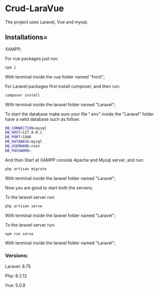 # Crud-LaraVue
The project uses Laravel, Vue and mysql.

## Installations=

XAMPP;

For vue packages just run:

```sh
npm i
``` 

With terminal inside the vue folder named "front";

For Laravel packages first install composer, and then run: 

```sh
composer install
``` 

With terminal inside the laravel folder named "Laravel";

To start the database make sure your file ".env" inside the "Laravel" folder have a valid database such as follow:

```sh
DB_CONNECTION=mysql
DB_HOST=127.0.0.1
DB_PORT=3306
DB_DATABASE=mysql
DB_USERNAME=root
DB_PASSWORD= 
```

And then Start at XAMPP console Apache and Mysql server, and run:

```sh
php artisan migrate
``` 

With terminal inside the laravel folder named "Laravel";

Now you are good to start both the servers;

To the laravel server run:

```sh
php artisan serve
``` 

With terminal inside the laravel folder named "Laravel";

To the laravel server run:

```sh
npm run serve
``` 

With terminal inside the laravel folder named "Laravel";

### Versions:

Laravel: 8.75

Php: 8.2.12

Vue: 5.0.8
